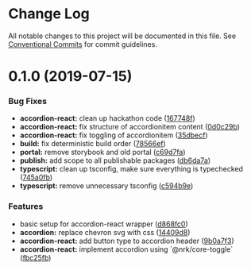 # Change Log

All notable changes to this project will be documented in this file.
See [Conventional Commits](https://conventionalcommits.org) for commit guidelines.

# 0.1.0 (2019-07-15)


### Bug Fixes

* **accordion-react:** clean up hackathon code ([167748f](https://github.com/fremtind/jokul/commit/167748f))
* **accordion-react:** fix structure of accordionitem content ([0d0c29b](https://github.com/fremtind/jokul/commit/0d0c29b))
* **accordion-react:** fix toggling of accordionitem ([35dbecf](https://github.com/fremtind/jokul/commit/35dbecf))
* **build:** fix deterministic build order ([78566ef](https://github.com/fremtind/jokul/commit/78566ef))
* **portal:** remove storybook and old portal ([c69d7fa](https://github.com/fremtind/jokul/commit/c69d7fa))
* **publish:** add scope to all publishable packages ([db6da7a](https://github.com/fremtind/jokul/commit/db6da7a))
* **typescript:** clean up tsconfig, make sure everything is typechecked ([745a0fb](https://github.com/fremtind/jokul/commit/745a0fb))
* **typescript:** remove unnecessary tsconfig ([c594b9e](https://github.com/fremtind/jokul/commit/c594b9e))


### Features

* basic setup for accordion-react wrapper ([d868fc0](https://github.com/fremtind/jokul/commit/d868fc0))
* **accordion:** replace chevron svg with css ([14409d8](https://github.com/fremtind/jokul/commit/14409d8))
* **accordion-react:** add button type to accordion header ([9b0a7f3](https://github.com/fremtind/jokul/commit/9b0a7f3))
* **accordion-react:** implement accordion using \`@nrk/core-toggle\` ([fbc25fb](https://github.com/fremtind/jokul/commit/fbc25fb))
